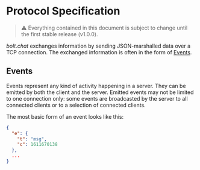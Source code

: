 # Protocol Specification
> ⚠ Everything contained in this document is subject to change until the first stable release (v1.0.0).

_bolt.chat_ exchanges information by sending JSON-marshalled data over a TCP connection. The exchanged information is often in the form of [Events](##Events).

## Events
Events represent any kind of activity happening in a server. They can be emitted by both the client and the server. Emitted events may not be limited to one connection only: some events are broadcasted by the server to all connected clients or to a selection of connected clients.

The most basic form of an event looks like this:
```json
{
  "e": {
    "t": "msg",
    "c": 1611670138
  },
  ...
}
```
